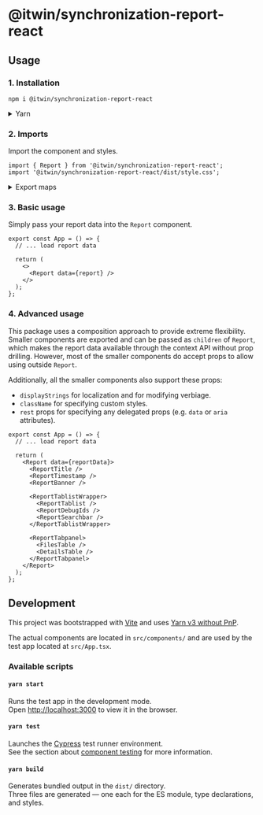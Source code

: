 # @itwin/synchronization-report-react

## Usage

### 1. Installation

```
npm i @itwin/synchronization-report-react
```

<details>
<summary>Yarn</summary>

```
yarn add @itwin/synchronization-report-react
```

</details>

### 2. Imports

Import the component and styles.

```tsx
import { Report } from '@itwin/synchronization-report-react';
import '@itwin/synchronization-report-react/dist/style.css';
```

<details>
<summary>Export maps</summary>

If you get an error that `style.css` can not be found, it might be because your project cannot handle export maps correctly. You can work around this by importing from the actual path (i.e. `dist` folder):

```tsx
import '@itwin/synchronization-report-react/dist/style.css';
```

</details>

### 3. Basic usage

Simply pass your report data into the `Report` component.

```tsx
export const App = () => {
  // ... load report data

  return (
    <>
      <Report data={report} />
    </>
  );
};
```

### 4. Advanced usage

This package uses a composition approach to provide extreme flexibility. Smaller components are exported and can be passed as `children` of `Report`, which
makes the report data available through the context API without prop drilling. However, most of the smaller components do accept props to allow using outside `Report`.

Additionally, all the smaller components also support these props:

- `displayStrings` for localization and for modifying verbiage.
- `className` for specifying custom styles.
- `rest` props for specifying any delegated props (e.g. `data` or `aria` attributes).

```tsx
export const App = () => {
  // ... load report data

  return (
    <Report data={reportData}>
      <ReportTitle />
      <ReportTimestamp />
      <ReportBanner />

      <ReportTablistWrapper>
        <ReportTablist />
        <ReportDebugIds />
        <ReportSearchbar />
      </ReportTablistWrapper>

      <ReportTabpanel>
        <FilesTable />
        <DetailsTable />
      </ReportTabpanel>
    </Report>
  );
};
```

## Development

This project was bootstrapped with [Vite](https://vitejs.dev/) and uses [Yarn v3 without PnP](https://yarnpkg.com/getting-started/migration).

The actual components are located in `src/components/` and are used by the test app located at `src/App.tsx`.

### Available scripts

#### `yarn start`

Runs the test app in the development mode.\
Open [http://localhost:3000](http://localhost:3000) to view it in the browser.

#### `yarn test`

Launches the [Cypress](https://docs.cypress.io/) test runner environment.\
See the section about [component testing](https://docs.cypress.io/guides/component-testing/introduction) for more information.

#### `yarn build`

Generates bundled output in the `dist/` directory.\
Three files are generated — one each for the ES module, type declarations, and styles.

